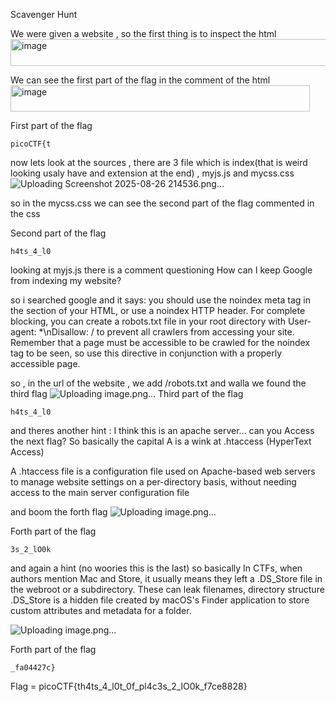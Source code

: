 Scavenger Hunt

We were given a website , so the first thing is to inspect the html 
<img width="549" height="43" alt="image" src="https://github.com/user-attachments/assets/82cb22f3-cd2d-4329-b993-c5ff20e52518" />

We can see the first part of the flag in the comment of the html 
<img width="479" height="42" alt="image" src="https://github.com/user-attachments/assets/5b65a705-9bbc-4f59-a7e1-ff9c4b55d606" />

First part of the flag 
```
picoCTF{t
```
now lets look at the sources , there are 3 file which is index(that is weird looking usaly have and extension at the end) , myjs.js and mycss.css
![Uploading Screenshot 2025-08-26 214536.png…]()


so in the mycss.css we can see the second part of the flag  commented in the css

 
Second part of the flag
```
h4ts_4_l0
```
looking at myjs.js there is a comment questioning How can I keep Google from indexing my website?

so i searched google and it says:
you should use the noindex meta tag <meta name="robots" content="noindex"> in the <head> section of your HTML, or use a noindex HTTP header. For complete blocking, you can create a robots.txt file in your root directory with User-agent: *\nDisallow: / to prevent all crawlers from accessing your site. Remember that a page must be accessible to be crawled for the noindex tag to be seen, so use this directive in conjunction with a properly accessible page. 

so , in the url of the website , we add /robots.txt and walla we found the third flag 
![Uploading image.png…]()
Third part of the flag
```
h4ts_4_l0
```

and theres another hint : I think this is an apache server... can you Access the next flag?
So basically the capital A is a wink at .htaccess (HyperText Access)

A .htaccess file is a configuration file used on Apache-based web servers to manage website settings on a per-directory basis, without needing access to the main server configuration file

and boom the forth flag 
![Uploading image.png…]()

Forth part of the flag
```
3s_2_lO0k
```
and again a hint (no woories this is the last) so basically In CTFs, when authors mention Mac and Store, it usually means they left a .DS_Store file in the webroot or a subdirectory. These can leak filenames, directory structure
.DS_Store is a hidden file created by macOS's Finder application to store custom attributes and metadata for a folder.

![Uploading image.png…]()

Forth part of the flag
```
_fa04427c}
```

Flag = picoCTF{th4ts_4_l0t_0f_pl4c3s_2_lO0k_f7ce8828}


